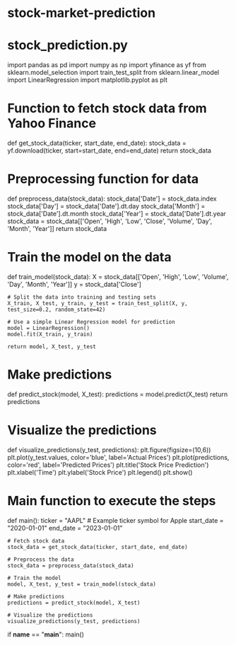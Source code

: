 # stock-market-prediction
# stock_prediction.py

import pandas as pd
import numpy as np
import yfinance as yf
from sklearn.model_selection import train_test_split
from sklearn.linear_model import LinearRegression
import matplotlib.pyplot as plt

# Function to fetch stock data from Yahoo Finance
def get_stock_data(ticker, start_date, end_date):
    stock_data = yf.download(ticker, start=start_date, end=end_date)
    return stock_data

# Preprocessing function for data
def preprocess_data(stock_data):
    stock_data['Date'] = stock_data.index
    stock_data['Day'] = stock_data['Date'].dt.day
    stock_data['Month'] = stock_data['Date'].dt.month
    stock_data['Year'] = stock_data['Date'].dt.year
    stock_data = stock_data[['Open', 'High', 'Low', 'Close', 'Volume', 'Day', 'Month', 'Year']]
    return stock_data

# Train the model on the data
def train_model(stock_data):
    X = stock_data[['Open', 'High', 'Low', 'Volume', 'Day', 'Month', 'Year']]
    y = stock_data['Close']
    
    # Split the data into training and testing sets
    X_train, X_test, y_train, y_test = train_test_split(X, y, test_size=0.2, random_state=42)
    
    # Use a simple Linear Regression model for prediction
    model = LinearRegression()
    model.fit(X_train, y_train)
    
    return model, X_test, y_test

# Make predictions
def predict_stock(model, X_test):
    predictions = model.predict(X_test)
    return predictions

# Visualize the predictions
def visualize_predictions(y_test, predictions):
    plt.figure(figsize=(10,6))
    plt.plot(y_test.values, color='blue', label='Actual Prices')
    plt.plot(predictions, color='red', label='Predicted Prices')
    plt.title('Stock Price Prediction')
    plt.xlabel('Time')
    plt.ylabel('Stock Price')
    plt.legend()
    plt.show()

# Main function to execute the steps
def main():
    ticker = "AAPL"  # Example ticker symbol for Apple
    start_date = "2020-01-01"
    end_date = "2023-01-01"
    
    # Fetch stock data
    stock_data = get_stock_data(ticker, start_date, end_date)
    
    # Preprocess the data
    stock_data = preprocess_data(stock_data)
    
    # Train the model
    model, X_test, y_test = train_model(stock_data)
    
    # Make predictions
    predictions = predict_stock(model, X_test)
    
    # Visualize the predictions
    visualize_predictions(y_test, predictions)

if __name__ == "__main__":
    main()

